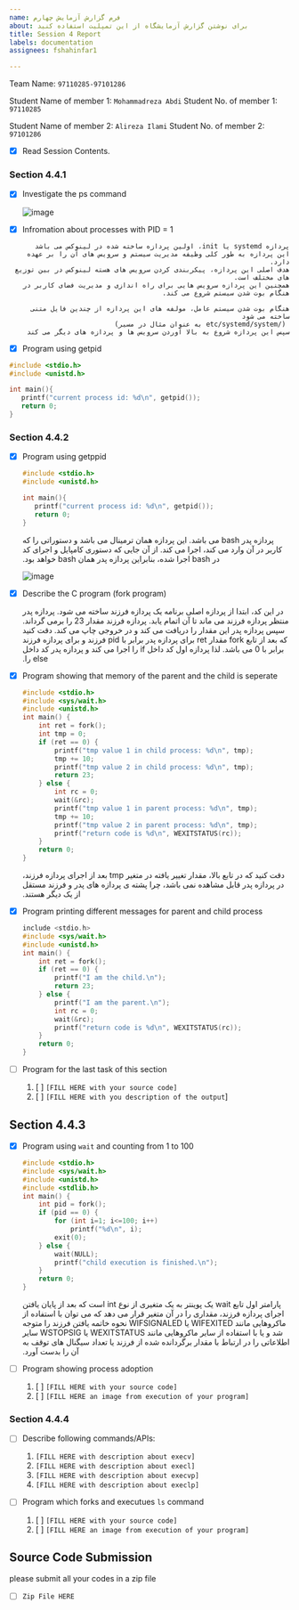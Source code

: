 ```yaml
---
name: فرم گزارش آزمایش چهارم
about: برای نوشتن گزارش آزمایشگاه از این تمپلیت استفاده کنید
title: Session 4 Report
labels: documentation
assignees: fshahinfar1

---
```


Team Name: `97110285-97101286`

Student Name of member 1: `Mohammadreza Abdi`
Student No. of member 1: `97110285`

Student Name of member 2: `Alireza Ilami`
Student No. of member 2: `97101286`

- [x] Read Session Contents.

### Section 4.4.1
- [x] Investigate the ps command
    
    ![image](https://user-images.githubusercontent.com/45341111/128358902-9bf2cbe6-f853-4459-a79d-8af64f3a97a0.png)
    
- [x] Infromation about processes with PID = 1
    
<div dir="rtl">
    
    پردازه systemd یا init، اولین پردازه ساخته شده در لینوکس می باشد
    این پردازه به طور کلی وظیفه مدیریت سیستم و سرویس های آن را بر عهده دارد.
    هدف اصلی این پردازه، پیکربندی کردن سرویس های هسته لینوکس در بین توزیع های مختلف است.
    همچنین این پردازه سرویس هایی برای راه اندازی و مدیریت فضای کاربر در هنگام بوت شدن سیستم شروع می کند.  
    
    هنگام بوت شدن سیستم عامل، مولفه های این پردازه از چندین فایل متنی ساخته می شود
     (/etc/systemd/system به عنوان مثال در مسیر) 
    سپس این پردازه شروع به بالا آوردن سرویس ها و پردازه های دیگر می کند
</div>

- [x] Program using getpid

```c 
#include <stdio.h>
#include <unistd.h>

int main(){
   printf("current process id: %d\n", getpid());
   return 0;
}
```

### Section 4.4.2


- [x] Program using getppid

    ```c 
    #include <stdio.h>
    #include <unistd.h>

    int main(){
       printf("current process id: %d\n", getpid());
       return 0;
    }
    ```
    <div dir="rtl">
   
   پردازه پدر
   bash
   می باشد.
   این پردازه همان ترمینال می باشد و دستوراتی را که کاربر در آن وارد می کند، اجرا می کند.
   از آن جایی که دستوری کامپایل و اجرای کد در
   bash 
   اجرا شده، بنابراین پردازه پدر همان 
   bash
   خواهد بود.     
   
    </div>
    
   ![image](https://user-images.githubusercontent.com/45341111/128375348-d30122e8-f6ee-425a-bc99-fc3a3492faec.png)

- [x] Describe the C program (fork program)
    <div dir="rtl">
    
    در این کد، ابتدا از پردازه اصلی برنامه یک پردازه فرزند ساخته می شود.
    پردازه پدر منتظر پردازه فرزند می ماند تا آن اتمام یابد.
     پردازه فرزند مقدار 23 را برمی گرداند. سپس پردازه پدر این مقدار را دریافت می کند و در خروجی چاپ می کند.
    دقت کنید که بعد از تابع
    fork
    مقدار
    ret
    برای پردازه پدر برابر با
    pid
    فرزند و برای پردازه فرزند برابر با 0 می باشد.
    لذا پردازه اول کد داخل 
    if
    را اجرا می کند و پردازه پدر کد داخل
    else
    را.
    
    </div>

- [x] Program showing that memory of the parent and the child is seperate
    
    ```c
    #include <stdio.h>
    #include <sys/wait.h>
    #include <unistd.h>
    int main() {
        int ret = fork();
        int tmp = 0;
        if (ret == 0) {
            printf("tmp value 1 in child process: %d\n", tmp);
            tmp += 10;
            printf("tmp value 2 in child process: %d\n", tmp);
            return 23;
        } else {
            int rc = 0;
            wait(&rc);
            printf("tmp value 1 in parent process: %d\n", tmp);
            tmp += 10;
            printf("tmp value 2 in parent process: %d\n", tmp);
            printf("return code is %d\n", WEXITSTATUS(rc));
        }
        return 0;
    }
    ```
   <div dir="rtl">
   دقت کنید که در تابع بالا، مقدار تغییر یافته در متغیر
    tmp
     بعد از اجرای پردازه فرزند، در پردازه پدر قابل مشاهده نمی باشد، چرا پشته ی پردازه های پدر و فرزند مستقل از یک دیگر هستند.
   </div>

- [x] Program printing different messages for parent and child process
    
    ```c
    include <stdio.h>
    #include <sys/wait.h>
    #include <unistd.h>
    int main() {
        int ret = fork();
        if (ret == 0) {
            printf("I am the child.\n");
            return 23;
        } else {
            printf("I am the parent.\n");
            int rc = 0;
            wait(&rc);
            printf("return code is %d\n", WEXITSTATUS(rc));
        }
        return 0;
    }
    ```

- [ ] Program for the last task of this section
    1. [ ] `[FILL HERE with your source code]`
    1. [ ] `[FILL HERE with you description of the output`]

## Section 4.4.3

- [x] Program using `wait` and counting from 1 to 100
   
    ```c
    #include <stdio.h>
    #include <sys/wait.h>
    #include <unistd.h>
    #include <stdlib.h>
    int main() {
        int pid = fork();
        if (pid == 0) {
            for (int i=1; i<=100; i++)
                printf("%d\n", i);
            exit(0);
        } else {
            wait(NULL);
            printf("child execution is finished.\n");
        }
        return 0;
    }
    ```
    
   <div dir="rtl">
   پارامتر اول تابع
    wait
    یک پوینتر به یک متغیری از نوع 
    int
     است که بعد از پایان یافتن اجرای پردازه فرزند، مقداری را در آن متغیر قرار می دهد که می توان با استفاده از ماکروهایی مانند
    WIFEXITED
    یا 
    WIFSIGNALED
    نحوه خاتمه یافتن فرزند را متوجه شد و یا با استفاده از سایر ماکروهایی مانند
    WEXITSTATUS
    یا
    WSTOPSIG
    سایر اطلاعاتی را در ارتباط با مقدار برگردانده شده از فرزند یا تعداد سیگنال های توقف به آن را بدست آورد.
   </div>

- [ ] Program showing process adoption
    1. [ ] `[FILL HERE with your source code]`
    1. [ ] `[FILL HERE an image from execution of your program]`

### Section 4.4.4

- [ ] Describe following commands/APIs:
    1. `[FILL HERE with description about execv]`
    1. `[FILL HERE with description about execl]`
    1. `[FILL HERE with description about execvp]`
    1. `[FILL HERE with description about execlp]`

- [ ] Program which forks and executues `ls` command
    1. [ ] `[FILL HERE with your source code]`
    1. [ ] `[FILL HERE an image from execution of your program]`

## Source Code Submission

please submit all your codes in a zip file

 - [ ] `Zip File HERE`
